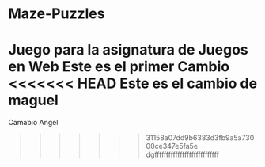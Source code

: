# Maze-Puzzles
Juego para la asignatura de Juegos en Web
Este es el primer Cambio
<<<<<<< HEAD
Este es el cambio de maguel
=======
Camabio Angel
>>>>>>> 31158a07dd9b6383d3fb9a5a73000ce347e5fa5e
dgffffffffffffffffffffffffffff
